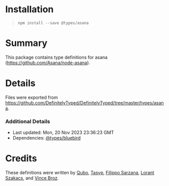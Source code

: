 # Installation
> `npm install --save @types/asana`

# Summary
This package contains type definitions for asana (https://github.com/Asana/node-asana).

# Details
Files were exported from https://github.com/DefinitelyTyped/DefinitelyTyped/tree/master/types/asana.

### Additional Details
 * Last updated: Mon, 20 Nov 2023 23:36:23 GMT
 * Dependencies: [@types/bluebird](https://npmjs.com/package/@types/bluebird)

# Credits
These definitions were written by [Qubo](https://github.com/tkqubo), [Tasyp](https://github.com/tasyp), [Filippo Sarzana](https://github.com/filipposarzana), [Lorant Szakacs](https://github.com/szlori), and [Vince Broz](https://github.com/apiology).
